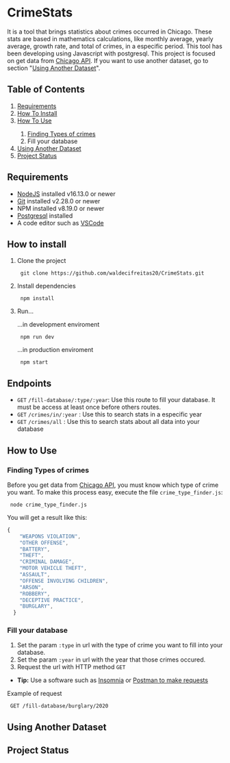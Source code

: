 # CrimeStats
<p>It is a tool that brings statistics about crimes occurred in Chicago. These stats are based in mathematics calculations, like monthly average, yearly average, growth rate, and total of crimes, in a especific period. This tool has been developing using Javascript with postgresql. This project is focused on get data from <a href="https://data.cityofchicago.org/resource/ijzp-q8t2.json">Chicago API</a>. If you want to use another dataset, go to section "<a href="#using-another-dataset">Using Another Dataset</a>".</p>



## Table of Contents
<ol id="menu" align="left">
 <li><a href="#requirements">Requirements</a> </li>
 <li><a href="#how-to-install">How To Install</a> </li>
 <li><a href="#how-to-use">How To Use</a> </li>
 <ol>
  <li><a href="#finding-types-of-crime">Finding Types of crimes</a></li>
  <li>Fill your database</li>
 </ol> 
 <li><a href="#using-another-dataset">Using Another Dataset</a> </li>
 <li><a href="#project-status">Project Status</a> </li>
</ol>

## Requirements
<ul>
 <li><a href="https://nodejs.org/en/download">NodeJS</a> installed v16.13.0 or newer</li>
 <li><a href="https://git-scm.com/downloads">Git</a> installed v2.28.0 or newer</li>
 <li>NPM installed v8.19.0 or newer</li>
 <li><a href="https://www.postgresql.org/download/">Postgresql</a> installed
 <li>A code editor such as <a href="https://code.visualstudio.com/download">VSCode</a>
</ul>



## How to install
<ol>
 <li>Clone the project</li>
 
```
 git clone https://github.com/waldecifreitas20/CrimeStats.git
```
 <li>Install dependencies</li>
 
```
 npm install
```
 
 <li>Run...</li>
 
 ...in development enviroment
 
```
 npm run dev 
```
 ...in production enviroment
 
```
 npm start 
```
 
</ol>

## Endpoints

 * ``GET`` ``/fill-database/:type/:year``: Use this route to fill your database. It must be access at least once before others routes. 
 * ``GET`` ``/crimes/in/:year`` : Use this to search stats in a especific year 
 * ``GET`` ``/crimes/all`` : Use this to search stats about all data into your database
 
 <p></p>

## How to Use
### Finding Types of crimes
Before you get data from <a href="https://data.cityofchicago.org/resource/ijzp-q8t2.json">Chicago API</a>, you must know which type of crime you want. To make this process easy, execute the file ``crime_type_finder.js``:

```
 node crime_type_finder.js
```

You will get a result like this:

```javascript
{
    "WEAPONS VIOLATION",
    "OTHER OFFENSE",
    "BATTERY",
    "THEFT",
    "CRIMINAL DAMAGE",
    "MOTOR VEHICLE THEFT",
    "ASSAULT",
    "OFFENSE INVOLVING CHILDREN",
    "ARSON",
    "ROBBERY",
    "DECEPTIVE PRACTICE",
    "BURGLARY",
  }
```

### Fill your database
1. Set the param `:type` in url with the type of crime you want to fill into your database.
2. Set the param `:year` in url with the year that those crimes occured.
3. Request the url with HTTP method `GET`

* <strong>Tip:</strong> Use a software such as <a href="https://insomnia.rest/download">Insomnia</a> or <a href="https://www.postman.com/downloads/">Postman to make requests</a>

Example of request
```
 GET /fill-database/burglary/2020
```

## Using Another Dataset

## Project Status
<p></p>
